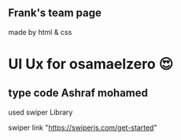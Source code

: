 ## Frank's team page
 made by html & css
# UI Ux for osamaelzero 😍

## type code Ashraf mohamed

used swiper Library

swiper link "https://swiperjs.com/get-started"
